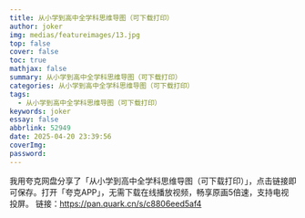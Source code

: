 ```yaml
---
title: 从小学到高中全学科思维导图（可下载打印）
author: joker
img: medias/featureimages/13.jpg
top: false
cover: false
toc: true
mathjax: false
summary: 从小学到高中全学科思维导图（可下载打印）
categories: 从小学到高中全学科思维导图（可下载打印）
tags:
  - 从小学到高中全学科思维导图（可下载打印）
keywords: joker
essay: false
abbrlink: 52949
date: 2025-04-20 23:39:56
coverImg:
password:
---
```


我用夸克网盘分享了「从小学到高中全学科思维导图（可下载打印）」，点击链接即可保存。打开「夸克APP」，无需下载在线播放视频，畅享原画5倍速，支持电视投屏。
链接：https://pan.quark.cn/s/c8806eed5af4
